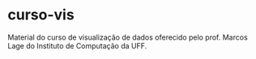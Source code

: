 # curso-vis
Material do curso de visualização de dados oferecido pelo prof. Marcos Lage do Instituto de Computação da UFF.
